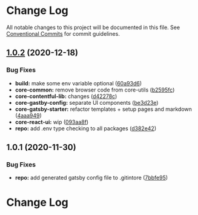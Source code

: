 # Change Log

All notable changes to this project will be documented in this file.
See [Conventional Commits](https://conventionalcommits.org) for commit guidelines.

## [1.0.2](https://github.com/newrade/newrade-core/tree/master/packages/core-github-actions/compare/@newrade/core-github-actions@1.0.1...@newrade/core-github-actions@1.0.2) (2020-12-18)

### Bug Fixes

- **build:** make some env variable optional ([60a93d6](https://github.com/newrade/newrade-core/tree/master/packages/core-github-actions/commit/60a93d6b2565bb0c63e54b167da19ccd245b58d7))
- **core-common:** remove browser code from core-utils ([b2595fc](https://github.com/newrade/newrade-core/tree/master/packages/core-github-actions/commit/b2595fcc496d8876b0f658592a66659840d1ec92))
- **core-contentful-lib:** changes ([d42278c](https://github.com/newrade/newrade-core/tree/master/packages/core-github-actions/commit/d42278c313ec5ca24a450536f7dc9b624a6d2fc1))
- **core-gastby-config:** separate UI components ([be3d23e](https://github.com/newrade/newrade-core/tree/master/packages/core-github-actions/commit/be3d23eafc6dbe76e293512fbec5521a8af5db73))
- **core-gatsby-starter:** refactor templates + setup pages and markdown ([4aaa949](https://github.com/newrade/newrade-core/tree/master/packages/core-github-actions/commit/4aaa949750c94a939b35767f2bd3fb20b8fb2614))
- **core-react-ui:** wip ([093aa8f](https://github.com/newrade/newrade-core/tree/master/packages/core-github-actions/commit/093aa8fb17d1c4b8aecca90142666984e239976d))
- **repo:** add .env type checking to all packages ([d382e42](https://github.com/newrade/newrade-core/tree/master/packages/core-github-actions/commit/d382e42e2dcfbff0b635b4aa1f2c04e56deda4d7))

## 1.0.1 (2020-11-30)

### Bug Fixes

- **repo:** add generated gatsby config file to .gitintore ([7bbfe95](https://github.com/newrade/newrade-core/tree/master/packages/core-github-actions/commit/7bbfe95e3d02959d1cae3c4f18d22cab2ffb611f))

# Change Log
